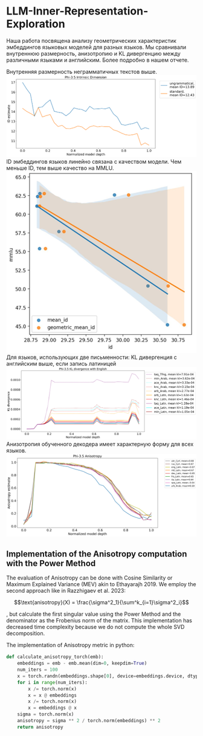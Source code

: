 # LLM-Inner-Representation-Exploration

Наша работа посвящена анализу геометрических характеристик эмбеддингов языковых моделей для разных языков. Мы сравнивали внутреннюю размерность, анизотропию и KL дивергенцию между различными языками и английским. Более подробно в нашем отчете.

Внутренняя размерность неграмматичных текстов выше.
<img src="https://github.com/Pqlet/LLM-Inner-Representation-Exploration/blob/main/imgs/id_ungrammatical.png" />
ID эмбеддингов языков линейно связана с качеством модели. Чем меньше ID, тем выше качество на MMLU.
<img src="https://github.com/Pqlet/LLM-Inner-Representation-Exploration/blob/main/imgs/5368378111621717603.jpg" />
Для языков, использующих две письменности:
KL дивергенция с английским выше, если запись латиницей
<img src="https://github.com/Pqlet/LLM-Inner-Representation-Exploration/blob/main/imgs/kl_no_agg_alph.jpg" />
Анизотропия обученного декодера имеет характерную форму для всех языков.
<img src="https://github.com/Pqlet/LLM-Inner-Representation-Exploration/blob/main/imgs/anisotropy_agg_no_rand.jpg" />

## Implementation of the Anisotropy computation with the Power Method
The evaluation of Anisotropy can be done with Cosine Similarity or Maximum Explained Variance (MEV) akin to Ethayarajh 2019. We employ the second approach like in Razzhigaev et al. 2023: 
```math
\text{anisotropy}(X) = \frac{\sigma^2_1}{\sum^k_{i=1}\sigma^2_i}
```
, but calculate the first singular value using the Power Method and the denominator as the Frobenius norm of the matrix. This implementation has decreased time complexity because we do not compute the whole SVD decomposition.

The implementation of Anisotropy metric in python:
```python
def calculate_anisotropy_torch(emb):
    embeddings = emb - emb.mean(dim=0, keepdim=True)
    num_iters = 100    
    x = torch.randn(embeddings.shape[0], device=embeddings.device, dtype=emb.dtype)
    for i in range(num_iters):       
        x /= torch.norm(x)
        x = x @ embeddings
        x /= torch.norm(x)
        x = embeddings @ x 
    sigma = torch.norm(x)
    anisotropy = sigma ** 2 / torch.norm(embeddings) ** 2    
    return anisotropy
```
